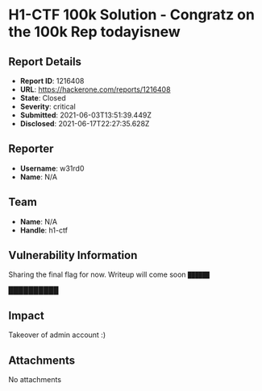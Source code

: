 # H1-CTF 100k Solution - Congratz on the 100k Rep todayisnew

## Report Details
- **Report ID**: 1216408
- **URL**: https://hackerone.com/reports/1216408
- **State**: Closed
- **Severity**: critical
- **Submitted**: 2021-06-03T13:51:39.449Z
- **Disclosed**: 2021-06-17T22:27:35.628Z

## Reporter
- **Username**: w31rd0
- **Name**: N/A

## Team
- **Name**: N/A
- **Handle**: h1-ctf

## Vulnerability Information
Sharing the final flag for now. Writeup will come soon 
`██████`

██████████

## Impact

Takeover of admin account :)

## Attachments
No attachments
